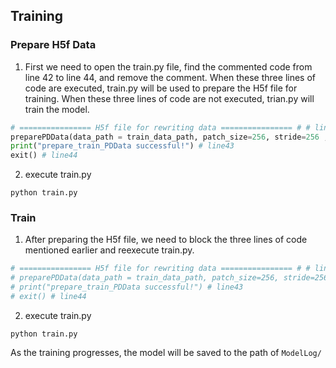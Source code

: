 ## Training

### Prepare H5f Data

1. First we need to open the train.py file, find the commented code from line 42 to line 44, and remove the comment.
   When these three lines of code are executed, train.py will be used to prepare the H5f file for training. When these three lines of code are not executed, trian.py will train the model.

```python
# ================ H5f file for rewriting data ================ # # line41
preparePDData(data_path = train_data_path, patch_size=256, stride=256 ,data_type='train') # line42
print("prepare_train_PDData successful!") # line43
exit() # line44
```

2. execute train.py

```
python train.py
```

### Train

1. After preparing the H5f file, we need to block the three lines of code mentioned earlier and reexecute train.py.

```python
# ================ H5f file for rewriting data ================ # # line41
# preparePDData(data_path = train_data_path, patch_size=256, stride=256 ,data_type='train') # line42
# print("prepare_train_PDData successful!") # line43
# exit() # line44
```

2. execute train.py

```
python train.py
```

As the training progresses, the model will be saved to the path of `ModelLog/`